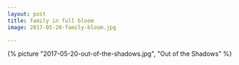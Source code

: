 ```yaml
---
layout: post
title: family in full bloom
image: 2017-05-20-family-bloom.jpg

---
```



<!--more-->

{% picture "2017-05-20-out-of-the-shadows.jpg", "Out of the Shadows"  %}







